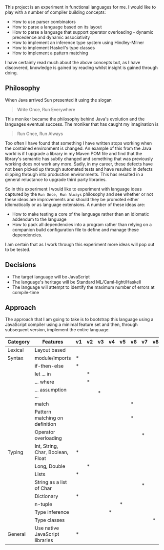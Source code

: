 This project is an experiment in functional languages for me.  I would like to play with a number of compiler building 
concepts:

- How to use parser combinators
- How to parse a language based on its layout
- How to parse a language that support operator overloading - dynamic precedence and dynamic associativity
- How to implement an inference type system using Hindley-Milner
- How to implement Haskell's type classes
- How to implement a pattern matching 

I have certainly read much about the above concepts but, as I have discovered, knowledge is gained by reading whilst
insight is gained through doing.


## Philosophy

When Java arrived Sun presented it using the slogan

> Write Once, Run Everywhere

This moniker became the philosophy behind Java's evolution and the languages eventual success.  The moniker that has
caught my imagination is

> Run Once, Run Always

Too often I have found that something I have written stops working when the contained environment is changed.  An example
of this from the Java world is if I upgrade a library in my Maven POM file and find that the library's semantic has 
subtly changed and something that was previously working does not work any more.  Sadly, in my career, these defects have
not been picked up through automated tests and have resulted in defects slipping through into production environments.
This has resulted in a general reluctance to upgrade third party libraries.

So in this experiment I would like to experiment with language ideas captured by the `Run Once, Run Always` philosophy and
see whether or not these ideas are improvements and should they be promoted either idiomatically or as language extensions. 
A number of these ideas are:

- How to make testing a core of the language rather than an idiomatic addendum to the language
- How to pack all dependencies into a program rather than relying on a companion build configuration file to define and
manage these dependencies.

I am certain that as I work through this experiment more ideas will pop out to be tested.


## Decisions

- The target language will be JavaScript
- The language's heritage will be Standard ML/Caml-light/Haskell
- The language will attempt to identify the maximum number of errors at compile-time


## Approach

The approach that I am going to take is to bootstrap this language using a JavaScript compiler using a minimal feature
set and then, through subsequent version, implement the entire language.
 
Category | Features                          | v1 | v2 | v3 | v4 | v5 | v6 | v7 | v8 | v9
---------| --------------------------------- | -- | -- | -- | -- | -- | -- | -- | -- | --
Lexical  | Layout based                      |    |    |    |    |    |    |    |    | *  
Syntax   | module/imports                    | *  |    |    |    |    |    |    |    |    
         | if-then-else                      | *  |    |    |    |    |    |    |    |    
         | let ... in                        |    | *  |    |    |    |    |    |    |    
         | ... where                         |    | *  |    |    |    |    |    |    |    
         | ... assumption ...                |    |    | *  |    |    |    |    |    |    
         | match                             |    |    |    |    |    | *  |    |    |    
         | Pattern matching on definition    |    |    |    |    |    | *  |    |    |   
         | Operator overloading              |    |    |    |    |    |    | *  |    |    
Typing   | Int, String, Char, Boolean, Float | *  |    |    |    |    |    |    |    |    
         | Long, Double                      |    | *  |    |    |    |    |    |    |    
         | Lists                             | *  |    |    |    |    |    |    |    |    
         | String as a list of Char          |    |    |    |    |    |    | *  |    |    
         | Dictionary                        | *  |    |    |    |    |    |    |    |    
         | n-tuple                           |    |    |    |    | *  |    |    |    |    
         | Type inference                    |    |    |    | *  |    |    |    |    |    
         | Type classes                      |    |    |    |    |    |    |    | *  |    
General  | Use native JavaScript libraries   | *  |    |    |    |    |    |    |    |    
